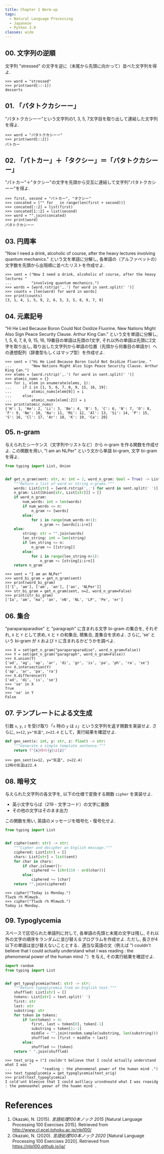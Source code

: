 ```yaml
---
title: Chapter 1 Warm-up
tags:
  - Natural Language Processing
  - Japanese
  - Python 3.9
classes: wide
---
```


## 00. 文字列の逆順

文字列 "stressed" の文字を逆に（末尾から先頭に向かって）並べた文字列を得よ.

```shell
>>> word = "stressed"
>>> print(word[::-1])
desserts
```

## 01. 「パタトクカシーー」

"パタトクカシーー"という文字列の1, 3, 5, 7文字目を取り出して連結した文字列を得よ.

```shell
>>> word = "パタトクカシーー"
>>> print(word[::2])
パトカー
```

## 02. 「パトカー」＋「タクシー」＝「パタトクカシーー」

"パトカー"＋"タクシー"の文字を先頭から交互に連結して文字列"パタトクカシーー"を得よ.

```shell
>>> first, second = "パトカー", "タクシー"
>>> concated = ["" for _ in range(len(first + second))]
>>> concated[::2] = list(first)
>>> concated[1::2] = list(second)
>>> word = "".join(concated)
>>> print(word)
パタトクカシーー
```

## 03. 円周率

"Now I need a drink, alcoholic of course, after the heavy lectures involving quantum mechanics." という文を単語に分解し, 各単語の（アルファベットの）文字数を先頭から出現順に並べたリストを作成せよ.

```shell
>>> sent = ("Now I need a drink, alcoholic of course, after the heavy lectures "
...         "involving quantum mechanics.")
>>> words = [word.rstrip(',.') for word in sent.split(' ')]
>>> counts = [len(word) for word in words]
>>> print(counts)
[3, 1, 4, 1, 5, 9, 2, 6, 5, 3, 5, 8, 9, 7, 9]
```

## 04. 元素記号

"Hi He Lied Because Boron Could Not Oxidize Fluorine. New Nations Might Also Sign Peace Security Clause. Arthur King Can." という文を単語に分解し, 1, 5, 6, 7, 8, 9, 15, 16, 19番目の単語は先頭の1文字, それ以外の単語は先頭に2文字を取り出し, 取り出した文字列から単語の位置（先頭から何番目の単語か）への連想配列（辞書型もしくはマップ型）を作成せよ.

```shell
>>> sent = ("Hi He Lied Because Boron Could Not Oxidize Fluorine. "
...         "New Nations Might Also Sign Peace Security Clause. Arthur King Can.")
>>> elems = [word.rstrip(',.') for word in sent.split(' ')]
>>> atomic_nums = {}
>>> for i, elem in enumerate(elems, 1):
...     if i in [1, 5, 6, 7, 8, 9, 15, 16, 19]:
...         atomic_nums[elem[0]] = i
...     else:
...         atomic_nums[elem[:2]] = i
>>> print(atomic_nums)
{'H': 1, 'He': 2, 'Li': 3, 'Be': 4, 'B': 5, 'C': 6, 'N': 7, 'O': 8, 'F': 9, 'Ne': 10, 'Na': 11, 'Mi': 12, 'Al': 13, 'Si': 14, 'P': 15, 'S': 16, 'Cl': 17, 'Ar': 18, 'K': 19, 'Ca': 20}
```

## 05. n-gram

与えられたシーケンス（文字列やリストなど）から n-gram を作る関数を作成せよ. この関数を用い, "I am an NLPer" という文から単語 bi-gram, 文字 bi-gram を得よ.

```python
from typing import List, Union


def get_n_gram(sent: str, n: int = 2, word_n_gram: bool = True) -> List[Union[str, List[str]]]:
    """Return a list of word or string n-grams."""
    words: List[str] = [word.rstrip(',.') for word in sent.split(' ')]
    n_gram: List[Union[str, List[str]]] = []
    if word_n_gram:
        num_words: int = len(words)
        if num_words <= n:
            n_gram += [words]
        else:
            for i in range(num_words-n+1):
                n_gram += [words[i:i+n]]
    else:
        string: str = "".join(words)
        len_string: int = len(string)
        if len_string <= n:
            n_gram += [[string]]
        else:
            for i in range(len_string-n+1):
                n_gram += [string[i:i+n]]
    return n_gram
```

```shell
>>> sent = "I am an NLPer"
>>> word_bi_gram = get_n_gram(sent)
>>> print(word_bi_gram)
[['I', 'am'], ['am', 'an'], ['an', 'NLPer']]
>>> str_bi_gram = get_n_gram(sent, n=2, word_n_gram=False)
>>> print(str_bi_gram)
['Ia', 'am', 'ma', 'an', 'nN', 'NL', 'LP', 'Pe', 'er']
```

## 06. 集合
"paraparaparadise" と "paragraph" に含まれる文字 bi-gram の集合を, それぞれ, ```X``` と ```Y``` として求め, ```X``` と ```Y``` の和集合, 積集合, 差集合を求めよ. さらに, 'se' という bi-gram が ```X``` および ```Y``` に含まれるかどうかを調べよ.

```shell
>>> X = set(get_n_gram("paraparaparadise", word_n_gram=False))
>>> Y = set(get_n_gram("paragraph", word_n_gram=False))
>>> X.union(Y)
{'ad', 'ag', 'ap', 'ar', 'di', 'gr', 'is', 'pa', 'ph', 'ra', 'se'}
>>> X.intersection(Y)
{'ap', 'ar', 'pa', 'ra'}
>>> X.difference(Y)
{'ad', 'di', 'is', 'se'}
>>> 'se' in X
True
>>> 'se' in Y
False
```

## 07. テンプレートによる文生成

引数 ```x```, ```y```, ```z``` を受け取り「```x``` 時の ```y``` は ```z```」という文字列を返す関数を実装せよ. さらに, ```x=12```, ```y="気温"```, ```z=22.4``` として，実行結果を確認せよ.

```python
def gen_sent(x: int, y: str, z: float) -> str:
    """Generate a simple template sentence."""
    return f"{x}時の{y}は{z}"
```

```shell
>>> gen_sent(x=12, y="気温", z=22.4)
12時の気温は22.4
```

## 08. 暗号文

与えられた文字列の各文字を, 以下の仕様で変換する関数 ```cipher``` を実装せよ.

- 英小文字ならば（219 - 文字コード）の文字に置換
- その他の文字はそのまま出力

この関数を用い, 英語のメッセージを暗号化・復号化せよ.

```python
from typing import List


def cipher(sent: str) -> str:
    """Cipher and decipher an English message."""
    ciphered: List[str] = []
    chars: List[str] = list(sent)
    for char in chars:
        if char.islower():
            ciphered += [chr(219 - ord(char))]
        else:
            ciphered += [char]
    return "".join(ciphered)
```

```shell
>>> cipher("Today is Monday.")
Tlwzb rh Mlmwzb.
>>> cipher("Tlwzb rh Mlmwzb.")
Today is Monday.
```

## 09. Typoglycemia

スペースで区切られた単語列に対して, 各単語の先頭と末尾の文字は残し, それ以外の文字の順序をランダムに並び替えるプログラムを作成せよ. ただし, 長さが4以下の単語は並び替えないこととする．適当な英語の文（例えば "I couldn't believe that I could actually understand what I was reading : the phenomenal power of the human mind ."）を与え, その実行結果を確認せよ.

```python
import random
from typing import List


def get_typoglycemia(text: str) -> str:
    """Return typoglycemia from an English text."""
    shuffled: List[str] = []
    tokens: List[str] = text.split(' ')
    first: str
    last: str
    substring: str
    for token in tokens:
        if len(token) > 4:
            first, last = token[0], token[-1]
            substring = token[1:-1]
            middle = "".join(random.sample(substring, len(substring)))
            shuffled += [first + middle + last]
        else:
            shuffled += [token]
    return " ".join(shuffled)
```

```shell
>>> text_orig = ("I couldn't believe that I could actually understand what I was "
...              "reading : the phenomenal power of the human mind .")
>>> text_typoglycemia = get_typoglycemia(text_orig)
>>> print(text_typoglycemia)
I cold'unt bleeive that I could autllacy ursndneatd what I was rnaeidg : the pemnoanhel peowr of the huamn mind .
```

# References
1. Okazaki, N. (2015). *言語処理100本ノック 2015* [Natural Language Processing 100 Exercises 2015]. Retrieved from http://www.cl.ecei.tohoku.ac.jp/nlp100/
2. Okazaki, N. (2020). *言語処理100本ノック 2020* [Natural Language Processing 100 Exercises 2020]. Retrieved from https://nlp100.github.io/ja/
